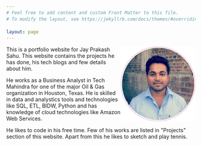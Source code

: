 ```yaml
---
# Feel free to add content and custom Front Matter to this file.
# To modify the layout, see https://jekyllrb.com/docs/themes/#overriding-theme-defaults

layout: page
---
```

<img src="Jay.jpeg" width="200" height="200" style="float:right;padding-right:50 px">

This is a portfolio website for Jay Prakash Sahu. This website contains the projects he has done, his tech blogs and few details about him. 

He works as a Business Analyst in Tech Mahindra for one of the major Oil & Gas organization in Houston, Texas. He is skilled in data and analystics tools and technologies like SQL, ETL, BIDW, Python and has knowledge of cloud technologies like Amazon Web Services.

He likes to code in his free time. Few of his works are listed in "Projects" section of this website. Apart from this he likes to sketch and play tennis.
